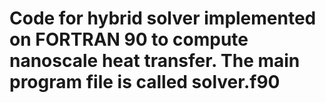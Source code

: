 # Code for hybrid solver implemented on FORTRAN 90 to compute nanoscale heat transfer. The main program file is called solver.f90 
